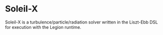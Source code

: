# Soleil-X

Soleil-X is a turbulence/particle/radiation solver written in the Liszt-Ebb DSL for execution with the Legion runtime.
